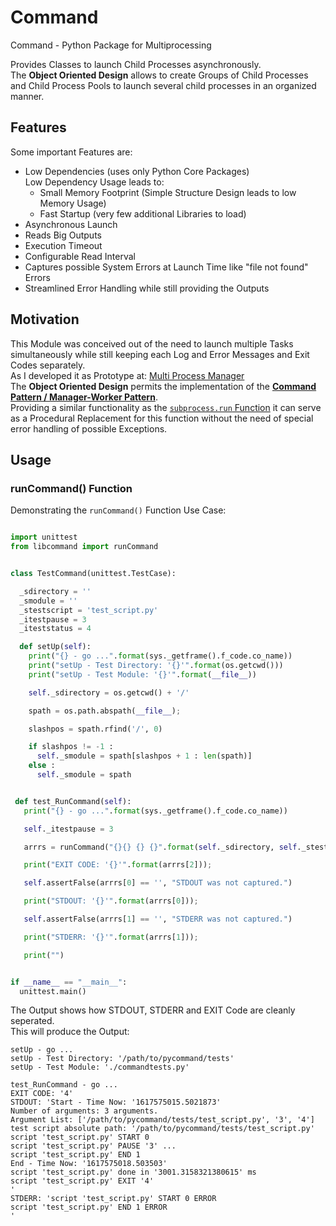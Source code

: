 # Command

Command - Python Package for Multiprocessing

Provides Classes to launch Child Processes asynchronously.\
The **Object Oriented Design** allows to create Groups of Child Processes and Child Process Pools to launch several child processes in an organized manner.

## Features
Some important Features are:
* Low Dependencies (uses only Python Core Packages)\
  Low Dependency Usage leads to:
	* Small Memory Footprint (Simple Structure Design leads to low Memory Usage)
	* Fast Startup (very few additional Libraries to load)
* Asynchronous Launch
* Reads Big Outputs
* Execution Timeout
* Configurable Read Interval
* Captures possible System Errors at Launch Time like "file not found" Errors
* Streamlined Error Handling while still providing the Outputs

## Motivation
This Module was conceived out of the need to launch multiple Tasks simultaneously while still keeping each Log and Error Messages and Exit Codes separately. \
As I developed it as Prototype at:
[Multi Process Manager](https://stackoverflow.com/questions/50177534/why-do-pipes-from-child-processes-break-sometimes-and-sometimes-not)\
The **Object Oriented Design** permits the implementation of the **[Command Pattern / Manager-Worker Pattern](https://en.wikipedia.org/wiki/Command_pattern)**.\
Providing a similar functionality as the [`subprocess.run` Function](https://docs.python.org/3/library/subprocess.html#subprocess.run) it can serve as a Procedural Replacement for this function without the need of special error handling of possible Exceptions.

## Usage
### runCommand() Function
Demonstrating the `runCommand()` Function Use Case:
```python

import unittest
from libcommand import runCommand


class TestCommand(unittest.TestCase):

  _sdirectory = ''
  _smodule = ''
  _stestscript = 'test_script.py'
  _itestpause = 3
  _iteststatus = 4

  def setUp(self):
    print("{} - go ...".format(sys._getframe().f_code.co_name))
    print("setUp - Test Directory: '{}'".format(os.getcwd()))
    print("setUp - Test Module: '{}'".format(__file__))

    self._sdirectory = os.getcwd() + '/'

    spath = os.path.abspath(__file__);

    slashpos = spath.rfind('/', 0)

    if slashpos != -1 :
      self._smodule = spath[slashpos + 1 : len(spath)]
    else :
      self._smodule = spath


 def test_RunCommand(self):
   print("{} - go ...".format(sys._getframe().f_code.co_name))

   self._itestpause = 3

   arrrs = runCommand("{}{} {} {}".format(self._sdirectory, self._stestscript, self._itestpause, self._iteststatus))

   print("EXIT CODE: '{}'".format(arrrs[2]));

   self.assertFalse(arrrs[0] == '', "STDOUT was not captured.")

   print("STDOUT: '{}'".format(arrrs[0]));

   self.assertFalse(arrrs[1] == '', "STDERR was not captured.")

   print("STDERR: '{}'".format(arrrs[1]));

   print("")


if __name__ == "__main__":
  unittest.main()


```

The Output shows how STDOUT, STDERR and EXIT Code are cleanly seperated.\
This will produce the Output:
```text
setUp - go ...
setUp - Test Directory: '/path/to/pycommand/tests'
setUp - Test Module: './commandtests.py'

test_RunCommand - go ...
EXIT CODE: '4'
STDOUT: 'Start - Time Now: '1617575015.5021873'
Number of arguments: 3 arguments.
Argument List: ['/path/to/pycommand/tests/test_script.py', '3', '4']
test script absolute path: '/path/to/pycommand/tests/test_script.py'
script 'test_script.py' START 0
script 'test_script.py' PAUSE '3' ...
script 'test_script.py' END 1
End - Time Now: '1617575018.503503'
script 'test_script.py' done in '3001.3158321380615' ms
script 'test_script.py' EXIT '4'
'
STDERR: 'script 'test_script.py' START 0 ERROR
script 'test_script.py' END 1 ERROR
'
```
